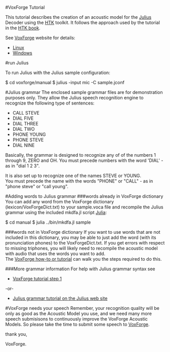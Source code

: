 #VoxForge Tutorial

This tutorial describes the creation of an acoustic model for the [Julius](http://julius.osdn.jp/en_index.php) 
Decoder using the [HTK](http://htk.eng.cam.ac.uk) toolkit.  It follows the approach used by the tutorial 
in the [HTK book](http://http://htk.eng.cam.ac.uk/docs/docs.shtml).

See [VoxForge](http://www.voxforge.org) website for details:

  * [Linux](http://www.voxforge.org/home/dev/acousticmodels/linux/create/htkjulius/tutorial) 
  * [Windows](http://www.voxforge.org/home/dev/acousticmodels/windows/create/htkjulius/tutorial) 

#run Julius

To run Julius with the Julius sample configuration:

  $ cd voxforge/manual
  $ julius -input mic -C sample.jconf 

#Julius grammar
The enclosed sample grammar files are for demonstration purposes only.  They 
allow the Julius speech recognition engine to recognize the following type of
sentences:

 * CALL STEVE 
 * DIAL FIVE
 * DIAL THREE 
 * DIAL TWO 
 * PHONE YOUNG 
 * PHONE STEVE
 * DIAL NINE 

Basically, the grammar is designed to recognize any of of the numbers 
1 through 9, ZERO and OH.  You must precede numbers with the word 'DIAL' - as
in "dial 1 2 3". 

It is also set up to recognize one of the names STEVE or YOUNG.  
You must precede the name with the words "PHONE" or "CALL" - as in "phone steve" 
or "call young".

#Adding words to Julius grammar
###words already in VoxForge dictionary
You can add any word from the VoxForge dictionary (lexicon/VoxForgeDict.txt) to your
sample.voca file and recompile the Julius grammar using the included mkdfa.jl
script [Julia](http://julialang.org/):

  $ cd manual
  $ julia ../bin/mkdfa.jl sample

###words not in VoxForge dictionary
If you want to use words that are not included in this dictionary, you may be able to 
just add the word (with its pronunciation phones) to the VoxForgeDict.txt.  If you
get errors with respect to missing triphones, you will likely need to recompile the
acoustic model with audio that uses the words you want to add.  
The [VoxForge how-to or tutorial](http://www.voxforge.org/home/dev) can walk you the steps required to do this.


###More grammar information
For help with Julius grammar syntax see 
 * [VoxForge tutorial step 1](http://www.voxforge.org/home/dev/acousticmodels/linux/create/htkjulius/tutorial/data-prep/step-1)
    
  -or-
  
 * [Julius grammar tutorial on the Julius web site](http://julius.sourceforge.jp/en_index.php?q=en_grammar.html)

#VoxForge needs your speech
Remember, your recognition quality will be only as good as the Acoustic Model you use, 
and we need many more speech submisisons to continuously improve the VoxForge Acoustic
Models.  So please take the time to submit some speech to [VoxForge](http://www.voxforge.org).

thank you,

VoxForge.
